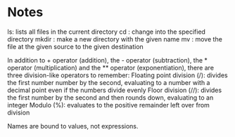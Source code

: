 # Notes
ls: lists all files in the current directory
cd <path to directory>: change into the specified directory
mkdir <directory name>: make a new directory with the given name
mv <source path> <destination path>: move the file at the given source to the given destination
  
In addition to + operator (addition), the - operator (subtraction), the * operator (multiplication) and the ** operator (exponentiation), there are three division-like operators to remember:
Floating point division (/): divides the first number number by the second, evaluating to a number with a decimal point even if the numbers divide evenly
Floor division (//): divides the first number by the second and then rounds down, evaluating to an integer
Modulo (%): evaluates to the positive remainder left over from division

 Names are bound to values, not expressions.

